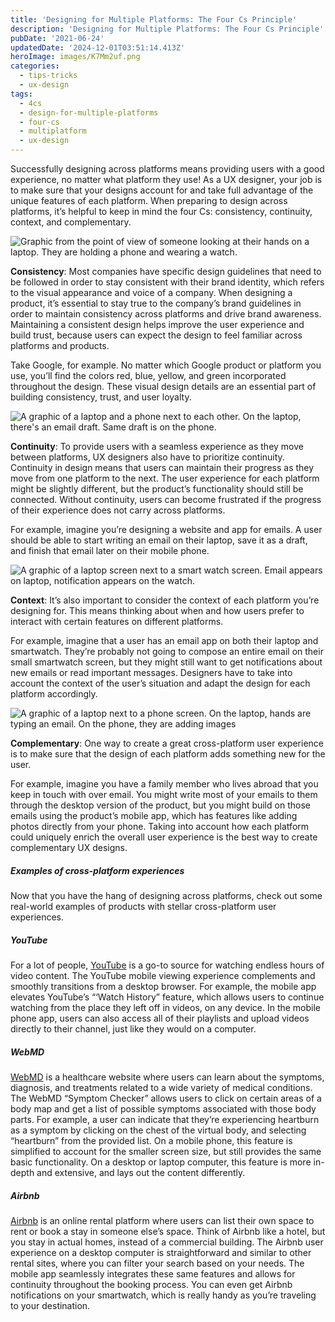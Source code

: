 ```yaml
---
title: 'Designing for Multiple Platforms: The Four Cs Principle'
description: 'Designing for Multiple Platforms: The Four Cs Principle'
pubDate: '2021-06-24'
updatedDate: '2024-12-01T03:51:14.413Z'
heroImage: images/K7Mm2uf.png
categories:
  - tips-tricks
  - ux-design
tags:
  - 4cs
  - design-for-multiple-platforms
  - four-cs
  - multiplatform
  - ux-design
---
```


Successfully designing across platforms means providing users with a good experience, no matter what platform they use! As a UX designer, your job is to make sure that your designs account for and take full advantage of the unique features of each platform. When preparing to design across platforms, it’s helpful to keep in mind the four Cs: consistency, continuity, context, and complementary.  

![Graphic from the point of view of someone looking at their hands on a laptop. They are holding a phone and wearing a watch.](images/K7Mm2uf.png)

**Consistency**: Most companies have specific design guidelines that need to be followed in order to stay consistent with their brand identity, which refers to the visual appearance and voice of a company. When designing a product, it’s essential to stay true to the company’s brand guidelines in order to maintain consistency across platforms and drive brand awareness. Maintaining a consistent design helps improve the user experience and build trust, because users can expect the design to feel familiar across platforms and products.

<!--more-->

Take Google, for example. No matter which Google product or platform you use, you’ll find the colors red, blue, yellow, and green incorporated throughout the design. These visual design details are an essential part of building consistency, trust, and user loyalty.  

![A graphic of a laptop and a phone next to each other. On the laptop, there's an email draft. Same draft is on the phone.](images/anDZpkx.png)

**Continuity**: To provide users with a seamless experience as they move between platforms, UX designers also have to prioritize continuity. Continuity in design means that users can maintain their progress as they move from one platform to the next. The user experience for each platform might be slightly different, but the product’s functionality should still be connected. Without continuity, users can become frustrated if the progress of their experience does not carry across platforms.

For example, imagine you’re designing a website and app for emails. A user should be able to start writing an email on their laptop, save it as a draft, and finish that email later on their mobile phone. 

![A graphic of a laptop screen next to a smart watch screen. Email appears on laptop, notification appears on the watch.](images/SVmWy8S.png)

**Context**: It’s also important to consider the context of each platform you’re designing for. This means thinking about when and how users prefer to interact with certain features on different platforms. 

For example, imagine that a user has an email app on both their laptop and smartwatch. They’re probably not going to compose an entire email on their small smartwatch screen, but they might still want to get notifications about new emails or read important messages. Designers have to take into account the context of the user’s situation and adapt the design for each platform accordingly. 

![A graphic of a laptop next to a phone screen. On the laptop, hands are typing an email. On the phone, they are adding images](images/gZPHxAm.png)

**Complementary**: One way to create a great cross-platform user experience is to make sure that the design of each platform adds something new for the user. 

For example, imagine you have a family member who lives abroad that you keep in touch with over email. You might write most of your emails to them through the desktop version of the product, but you might build on those emails using the product’s mobile app, which has features like adding photos directly from your phone. Taking into account how each platform could uniquely enrich the overall user experience is the best way to create complementary UX designs.

##### Examples of cross-platform experiences

Now that you have the hang of designing across platforms, check out some real-world examples of products with stellar cross-platform user experiences.  

##### YouTube 

For a lot of people, [YouTube](https://www.youtube.com/) is a go-to source for watching endless hours of video content. The YouTube mobile viewing experience complements and smoothly transitions from a desktop browser. For example, the mobile app elevates YouTube’s “‘Watch History” feature, which allows users to continue watching from the place they left off in videos, on any device. In the mobile phone app, users can also access all of their playlists and upload videos directly to their channel, just like they would on a computer. 

##### WebMD

[WebMD](https://www.webmd.com/) is a healthcare website where users can learn about the symptoms, diagnosis, and treatments related to a wide variety of medical conditions. The WebMD “Symptom Checker” allows users to click on certain areas of a body map and get a list of possible symptoms associated with those body parts. For example, a user can indicate that they’re experiencing heartburn as a symptom by clicking on the chest of the virtual body, and selecting “heartburn” from the provided list. On a mobile phone, this feature is simplified to account for the smaller screen size, but still provides the same basic functionality. On a desktop or laptop computer, this feature is more in-depth and extensive, and lays out the content differently. 

##### Airbnb

[Airbnb](https://www.airbnb.com/) is an online rental platform where users can list their own space to rent or book a stay in someone else’s space. Think of Airbnb like a hotel, but you stay in actual homes, instead of a commercial building. The Airbnb user experience on a desktop computer is straightforward and similar to other rental sites, where you can filter your search based on your needs. The mobile app seamlessly integrates these same features and allows for continuity throughout the booking process. You can even get Airbnb notifications on your smartwatch, which is really handy as you’re traveling to your destination.
